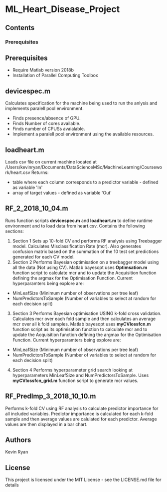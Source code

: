 # ML_Heart_Disease_Project

## Contents
### Prerequisites

## Prerequisites
* Require Matlab version 2018b
* Installation of Parallel Computing Toolbox



## devicespec.m
Calculates specification for the machine being used to run the anlysis and implements paralell pool environment.

* Finds presence/absence of GPU.
* Finds Number of cores available.
* Finds number of CPUSs avaialable.
* Implement a paralell pool environment using the available resources.

## loadheart.m
Loads csv file on current machine located at /Users/kevinryan/Documents/DataScienceMSc/MachineLearning/Coursework/heart.csv
Returns:
* table where each column corresponds to a predictor variable - defined as variable 'In'
* array of target values - defined as variable 'Out'

## RF_2_2018_10_04.m
Runs function scripts **devicespec.m** and **loadheart.m** to define runtime environment and to load data from heart.csv.
Contains the following sections:

1. Section 1
  Sets up 10-fold CV and performs RF analysis using Treebagger model. Calculates Misclassification Rate (mcr). Also generates confusion matrix based on the summation of the 10 test set predictions generated for each CV model.
2. Section 2
  Performs Bayesian optimisation on a treebagger model using all the data (Not using CV). Matlab bayesopt uses **Optimsation.m** function script to calculate mcr and to update the Acquisition function defining the argmax for the Optimisation Function. Current hyperparamters being explore are:
  * MinLeafSize (Minimum number of observations per tree leaf)
  * NumPredictorsToSample (Number of variables to select at random for each decision split)
3. Section 3
  Performs Bayesian optimisation USING k-fold cross validation. Calculates mcr over each fold sample and then calculates an average mcr over all k fold samples. Matlab bayesopt uses **myCVlossfcn.m** function script as its optimisation function to calculate mcr and to update the Acquisition function defining the argmax for the Optimisation Function.
Current hyperparamters being explore are:
  * MinLeafSize (Minimum number of observations per tree leaf)
  * NumPredictorsToSample (Number of variables to select at random for each decision split)
4. Section 4
 Performs hyperparameter grid search looking at hyperparameters MinLeafSize and NumPredictorsToSample. Uses **myCVlossfcn_grid.m** function script to generate mcr values.
 
## RF_PredImp_3_2018_10_10.m
Performs k-fold CV using RF analysis to calculate predictor importance for all included variables. Predictor importance is calculated for each k-fold sample and then average values are calulated for each predictor. Average values are then displayed in a bar chart. 


## Authors
Kevin Ryan

## License
This project is licensed under the MIT License - see the LICENSE.md file for details
  




